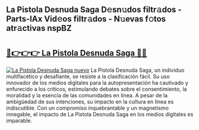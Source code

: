 ## La Pistola Desnuda Saga D𝚎sn𝚞dos filtr𝚊dos - Parts-lAx Vid𝚎os filtr𝚊dos - N𝚞evas f𝚘tos atr𝚊ctivas nspBZ

# <h2><a href="http://mb81as.tromn.icu/?c=La+Pistola+Desnuda+Saga">🔗👉👉👉 La Pistola Desnuda Saga 🔗🔗</a></h2>

[![La Pistola Desnuda Saga nuevo](https://i.imgur.com/pEAQMta.gif)](http://mb81as.tromn.icu/?c=La+Pistola+Desnuda+Saga)
La Pistola Desnuda Saga, un individuo multifacético y desafiante, se resiste a la clasificación fácil. Su uso innovador de los medios digitales para la autopresentación ha cautivado y enfurecido a los críticos, estimulando debates sobre el consentimiento, la moralidad y la esencia de las comunidades en línea. A pesar de la ambigüedad de sus intenciones, su impacto en la cultura en línea es indiscutible. Con un compromiso inquebrantable y un magnetismo innegable, el impacto de La Pistola Desnuda Saga en los medios digitales es imparable.

